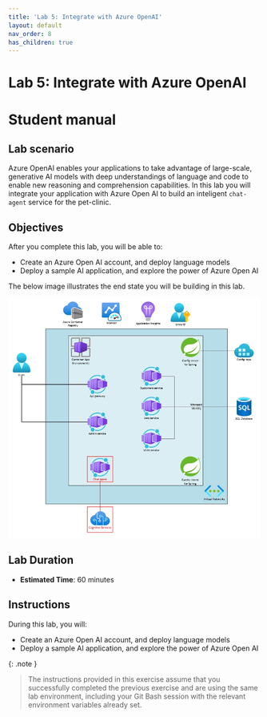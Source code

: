 ```yaml
---
title: 'Lab 5: Integrate with Azure OpenAI'
layout: default
nav_order: 8
has_children: true
---
```


# Lab 5: Integrate with Azure OpenAI

# Student manual

## Lab scenario

Azure OpenAI enables your applications to take advantage of large-scale, generative AI models with deep understandings of language and code to enable new reasoning and comprehension capabilities. In this lab you will integrate your application with Azure Open AI to build an inteligent `chat-agent` service for the pet-clinic.

## Objectives

After you complete this lab, you will be able to:

- Create an Azure Open AI account, and deploy language models
- Deploy a sample AI application, and explore the power of Azure Open AI 

The below image illustrates the end state you will be building in this lab.

![lab 5 overview](../../images/acalab5.png)

## Lab Duration

- **Estimated Time**: 60 minutes

## Instructions

During this lab, you will:

- Create an Azure Open AI account, and deploy language models
- Deploy a sample AI application, and explore the power of Azure Open AI 

{: .note }
> The instructions provided in this exercise assume that you successfully completed the previous exercise and are using the same lab environment, including your Git Bash session with the relevant environment variables already set.
